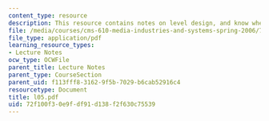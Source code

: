 ```yaml
---
content_type: resource
description: This resource contains notes on level design, and know when to stop.
file: /media/courses/cms-610-media-industries-and-systems-spring-2006/72f100f30e9fdf91d138f2f630c75539_l05.pdf
file_type: application/pdf
learning_resource_types:
- Lecture Notes
ocw_type: OCWFile
parent_title: Lecture Notes
parent_type: CourseSection
parent_uid: f113fff8-3162-9f5b-7029-b6cab52916c4
resourcetype: Document
title: l05.pdf
uid: 72f100f3-0e9f-df91-d138-f2f630c75539
---
```

